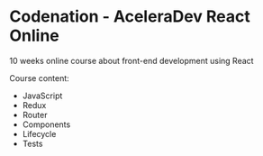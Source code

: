# Codenation - AceleraDev React Online

10 weeks online course about front-end development using React

Course content:

* JavaScript
* Redux
* Router
* Components
* Lifecycle
* Tests

